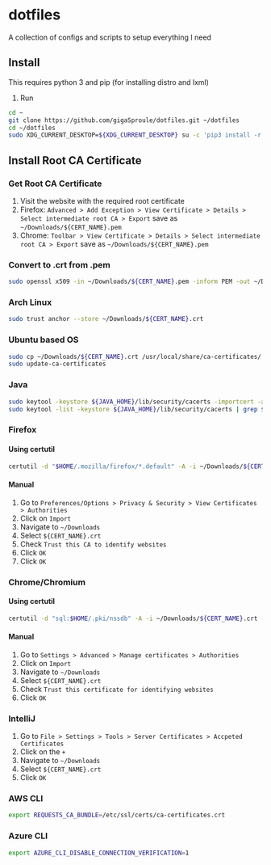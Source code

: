 # dotfiles

A collection of configs and scripts to setup everything I need

## Install

This requires python 3 and pip (for installing distro and lxml)

1. Run

```bash
cd ~
git clone https://github.com/gigaSproule/dotfiles.git ~/dotfiles
cd ~/dotfiles
sudo XDG_CURRENT_DESKTOP=${XDG_CURRENT_DESKTOP} su -c 'pip3 install -r requirements.txt && ./install.py [-d | --development | -p | --personal | -s | --server | -v | --vm | -h | --help]'
```

## Install Root CA Certificate

### Get Root CA Certificate

1. Visit the website with the required root certificate
2. Firefox: `Advanced > Add Exception > View Certificate > Details > Select intermediate root CA > Export` save
   as `~/Downloads/${CERT_NAME}.pem`
3. Chrome: `Toolbar > View Certificate > Details > Select intermediate root CA > Export` save
   as `~/Downloads/${CERT_NAME}.pem`

### Convert to .crt from .pem

```bash
sudo openssl x509 -in ~/Downloads/${CERT_NAME}.pem -inform PEM -out ~/Downloads/${CERT_NAME}.crt
```

### Arch Linux

```bash
sudo trust anchor --store ~/Downloads/${CERT_NAME}.crt
```

### Ubuntu based OS

```bash
sudo cp ~/Downloads/${CERT_NAME}.crt /usr/local/share/ca-certificates/
sudo update-ca-certificates
```

### Java

```bash
sudo keytool -keystore ${JAVA_HOME}/lib/security/cacerts -importcert -alias ${CERT_NAME} -file /usr/local/share/ca-certificates/${CERT_NAME}.crt
sudo keytool -list -keystore ${JAVA_HOME}/lib/security/cacerts | grep ${CERT_NAME}
```

### Firefox

#### Using certutil

```bash
certutil -d "$HOME/.mozilla/firefox/*.default" -A -i ~/Downloads/${CERT_NAME}.crt -n "${NICKNAME}" -t C,,
```

#### Manual

1. Go to `Preferences/Options > Privacy & Security > View Certificates > Authorities`
2. Click on `Import`
3. Navigate to `~/Downloads`
4. Select `${CERT_NAME}.crt`
5. Check `Trust this CA to identify websites`
6. Click `OK`
7. Click `OK`

### Chrome/Chromium

#### Using certutil

```bash
certutil -d "sql:$HOME/.pki/nssdb" -A -i ~/Downloads/${CERT_NAME}.crt -n "${NICKNAME}" -t C,,
```

#### Manual

1. Go to `Settings > Advanced > Manage certificates > Authorities`
2. Click on `Import`
3. Navigate to `~/Downloads`
4. Select `${CERT_NAME}.crt`
5. Check `Trust this certificate for identifying websites`
6. Click `OK`

### IntelliJ

1. Go to `File > Settings > Tools > Server Certificates > Accpeted Certificates`
2. Click on the `+`
3. Navigate to `~/Downloads`
4. Select `${CERT_NAME}.crt`
5. Click `OK`

### AWS CLI

```bash
export REQUESTS_CA_BUNDLE=/etc/ssl/certs/ca-certificates.crt
```

### Azure CLI

```bash
export AZURE_CLI_DISABLE_CONNECTION_VERIFICATION=1
```

